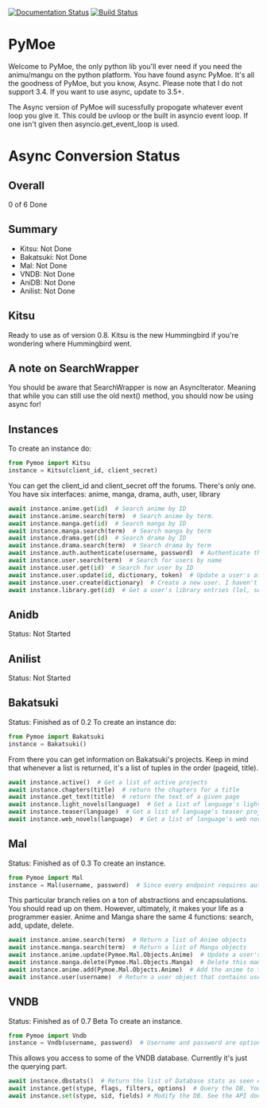 [![Documentation Status](https://readthedocs.org/projects/pymoe/badge/?version=latest)](http://pymoe.readthedocs.io/en/latest/?badge=latest)
[![Build Status](https://travis-ci.org/ccubed/PyMoe.svg?branch=master)](https://travis-ci.org/ccubed/PyMoe)
# PyMoe
Welcome to PyMoe, the only python lib you'll ever need if you need the animu/mangu on the python platform.
You have found async PyMoe. It's all the goodness of PyMoe, but you know, Async.
Please note that I do not support 3.4. If you want to use async, update to 3.5+.

The Async version of PyMoe will sucessfully propogate whatever event loop you 
give it. This could be uvloop or the built in asyncio event loop. If one isn't
given then asyncio.get_event_loop is used.

# Async Conversion Status
## Overall
0 of 6 Done
## Summary
* Kitsu: Not Done
* Bakatsuki: Not Done
* Mal: Not Done
* VNDB: Not Done
* AniDB: Not Done
* Anilist: Not Done

## Kitsu
Ready to use as of version 0.8.
Kitsu is the new Hummingbird if you're wondering where Hummingbird went.

## A note on SearchWrapper
You should be aware that SearchWrapper is now an AsyncIterator. Meaning that
while you can still use the old next() method, you should now be using async 
for!

## Instances
To create an instance do:
```python
from Pymoe import Kitsu
instance = Kitsu(client_id, client_secret)
```
You can get the client_id and client_secret off the forums. There's only one.
You have six interfaces: anime, manga, drama, auth, user, library
```python
await instance.anime.get(id)  # Search anime by ID
await instance.anime.search(term)  # Search anime by term.
await instance.manga.get(id)  # Search manga by ID
await instance.manga.search(term)  # Search manga by term
await instance.drama.get(id)  # Search drama by ID
await instance.drama.search(term)  # Search drama by term
await instance.auth.authenticate(username, password)  # Authenticate through oauth
await instance.user.search(term)  # Search for users by name
await instance.user.get(id)  # Search for user by ID
await instance.user.update(id, dictionary, token)  # Update a user's attributes
await instance.user.create(dictionary)  # Create a new user. I haven't tested this.
await instance.library.get(id)  # Get a user's library entries (lol, see source notes)
```

## Anidb
Status: Not Started

## Anilist
Status: Not Started

## Bakatsuki
Status: Finished as of 0.2
To create an instance do:
```python
from Pymoe import Bakatsuki
instance = Bakatsuki()
```
From there you can get information on Bakatsuki's projects.
Keep in mind that whenever a list is returned, it's a list of tuples in the
order (pageid, title).
```python
await instance.active()  # Get a list of active projects
await instance.chapters(title)  # return the chapters for a title
await instance.get_text(title)  # return the text of a given page
await instance.light_novels(language)  # Get a list of language's light novels
await instance.teaser(language)  # Get a list of language's teaser projects
await instance.web_novels(language)  # Get a list of language's web novels
```

## Mal
Status: Finished as of 0.3
To create an instance.
```python
from Pymoe import Mal
instance = Mal(username, password)  # Since every endpoint requires authentication, un/pw isn't optional
```
This particular branch relies on a ton of abstractions and encapsulations. You should read up on them. However, ultimately, it makes your life as a programmer easier. Anime and Manga share the same 4 functions: search, add, update, delete.
```python
await instance.anime.search(term)  # Return a list of Anime objects
await instance.manga.search(term)  # Return a list of Manga objects
await instance.anime.update(Pymoe.Mal.Objects.Anime)  # Update a user's list with the given anime data
await instance.manga.delete(Pymoe.Mal.Objects.Manga)  # Delete this manga from the user's list
await instance.anime.add(Pymoe.Mal.Objects.Anime)  # Add the anime to the user's list
await instance.user(username)  # Return a user object that contains user stats and a full anime, manga list
```

## VNDB
Status: Finished as of 0.7 Beta
To create an instance.
```python
from Pymoe import Vndb
instance = Vndb(username, password)  # Username and password are optional, but allow you to login as a user
```
This allows you access to some of the VNDB database. Currently it's just the querying part.
```python
await instance.dbstats()  # Return the list of Database stats as seen on the homepage
await instance.get(stype, flags, filters, options)  # Query the DB. You have to read the VNDB API Docs and my Docs for this. No way around it. Their API is complicated.
await instance.set(stype, sid, fields) # Modify the DB. See the API docs. This is for VNLists, Wishlists and Votelists.
```
